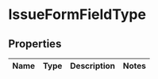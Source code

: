 
# IssueFormFieldType

## Properties
Name | Type | Description | Notes
------------ | ------------- | ------------- | -------------



